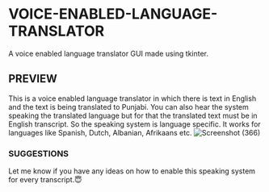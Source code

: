 # VOICE-ENABLED-LANGUAGE-TRANSLATOR
A voice enabled language translator GUI made using tkinter.

## PREVIEW

This is a voice enabled language translator in which there is text in English and the text is being translated to Punjabi.
You can also hear the system speaking the translated language but for that the translated text must be in English transcript. So the 
speaking system is language specific. It works for languages like Spanish, Dutch, Albanian, Afrikaans etc.
![Screenshot (366)](https://user-images.githubusercontent.com/73513838/164307554-b5475d9a-f68d-432b-ae7f-4b7ef0613535.png)

### SUGGESTIONS
 Let me know if you have any ideas on how to enable this speaking system for every transcript.😇
